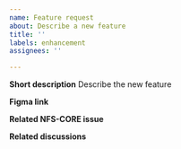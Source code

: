 ```yaml
---
name: Feature request
about: Describe a new feature
title: ''
labels: enhancement
assignees: ''

---
```


**Short description**
Describe the new feature

**Figma link**


**Related NFS-CORE issue**


**Related discussions**
